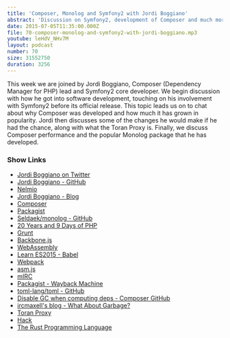 ```yaml
---
title: 'Composer, Monolog and Symfony2 with Jordi Boggiano'
abstract: 'Discussion on Symfony2, development of Composer and much more...'
date: 2015-07-05T11:35:00.000Z
file: 70-composer-monolog-and-symfony2-with-jordi-boggiano.mp3
youtube: leHdV_NHv7M
layout: podcast
number: 70
size: 31552750
duration: 3256
---
```


This week we are joined by Jordi Boggiano, Composer (Dependency Manager for PHP) lead and Symfony2 core developer.
We begin discussion with how he got into software development, touching on his involvement with Symfony2 before its official release.
This topic leads us on to chat about why Composer was developed and how much it has grown in popularity.
Jordi then discusses some of the changes he would make if he had the chance, along with what the Toran Proxy is.
Finally, we discuss Composer performance and the popular Monolog package that he has developed.

### Show Links

- [Jordi Boggiano on Twitter](https://twitter.com/seldaek)
- [Jordi Boggiano - GitHub](https://github.com/Seldaek)
- [Nelmio](http://nelm.io/jordi)
- [Jordi Boggiano - Blog](http://seld.be/)
- [Composer](https://getcomposer.org/)
- [Packagist](https://packagist.org/)
- [Seldaek/monolog - GitHub](https://github.com/Seldaek/monolog/)
- [20 Years and 9 Days of PHP](http://seld.be/notes/20-years-and-9-days-of-php)
- [Grunt](http://gruntjs.com/)
- [Backbone.js](http://backbonejs.org/)
- [WebAssembly](https://github.com/WebAssembly)
- [Learn ES2015 - Babel](https://babeljs.io/docs/learn-es2015/)
- [Webpack](http://webpack.github.io/)
- [asm.js](http://asmjs.org/)
- [mIRC](http://www.mirc.co.uk/)
- [Packagist - Wayback Machine](http://web.archive.org/web/20110425065825/http://packagist.org/)
- [toml-lang/toml - GitHub](https://github.com/toml-lang/toml)
- [Disable GC when computing deps - Composer GitHub](https://github.com/composer/composer/commit/ac676f47f7bbc619678a29deae097b6b0710b799)
- [ircmaxell's blog - What About Garbage?](http://blog.ircmaxell.com/2014/12/what-about-garbage.html)
- [Toran Proxy](https://toranproxy.com/)
- [Hack](http://hacklang.org/)
- [The Rust Programming Language](http://www.rust-lang.org/)
